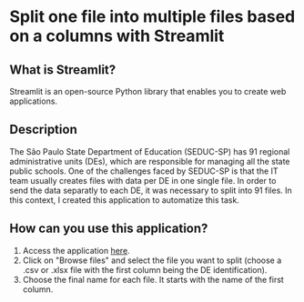 # Split one file into multiple files based on a columns with Streamlit 

## What is Streamlit?

Streamlit is an open-source Python library that enables you to create web applications.

## Description

The São Paulo State Department of Education (SEDUC-SP) has 91 regional administrative units (DEs),
which are responsible for managing all the state public schools. One of the challenges faced by SEDUC-SP
is that the IT team usually creates files with data per DE in one single file. In order to send the 
data separatly to each DE, it was necessary to split into 91 files. In this context, I created this
application to automatize this task.

## How can you use this application?

1. Access the application [here](https://leofyada-de-heroku-programa-de-lsy865.streamlit.app).
2. Click on "Browse files" and select the file you want to split (choose a .csv or .xlsx file with the first column being the DE identification). 
3. Choose the final name for each file. It starts with the name of the first column.    

